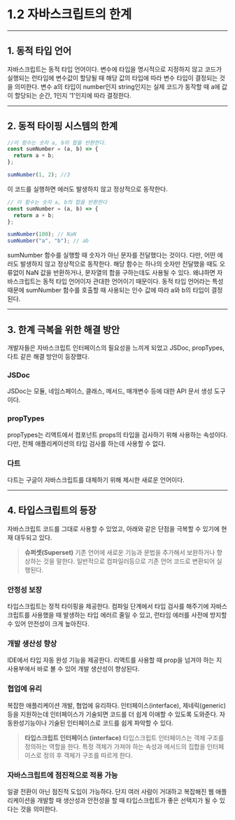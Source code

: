 # 1.2 자바스크립트의 한계

<hr>

## 1. 동적 타입 언어

자바스크립트는 동적 타입 언어이다. 변수에 타입을 명시적으로 지정하지 않고 코드가 실행되는 런타임에 변수값이 할당될 때 해당 값의 타입에 따라 변수 타입이 결정되는 것을 의미한다. 변수 a의 타입이 number인지 string인지는 실제 코드가 동작할 때 a에 값이 할당되는 순간, 1인지 '1'인지에 따라 결정한다.

<hr>

## 2. 동적 타이핑 시스템의 한계

```javascript
//이 함수는 숫자 a, b의 합을 반환한다.
const sumNumber = (a, b) => {
  return a + b;
};

sumNumber(1, 2); //3
```

이 코드를 실행하면 에러도 발생하지 않고 정상적으로 동작한다.

```javascript
// 이 함수는 숫자 a, b의 합을 반환한다
const sumNumber = (a, b) => {
  return a + b;
};

sumNumber(100); // NaN
sumNumber("a", "b"); // ab
```

sumNumber 함수를 실행할 때 숫자가 아닌 문자를 전달했다는 것이다. 다만, 어떤 에러도 발생하지 않고 정상적으로 동작한다. 해당 함수는 하나의 숫자만
전달했을 때도 오류없이 NaN 값을 반환하거나, 문자열의 합을 구하는데도 사용될 수 있다. 왜냐하면 자바스크립트는 동적 타입 언어이자 관대한 언어이기 때문이다.
동적 타입 언어라는 특성 때문에 sumNumber 함수를 호출할 때 사용되는 인수 값에 따라 a와 b의 타입이 결정된다.

<hr>

## 3. 한계 극복을 위한 해결 방안

개발자들은 자바스크립트 인터페이스의 필요성을 느끼게 되었고 JSDoc, propTypes, 다트 같은 해결 방안이 등장했다.

### JSDoc

JSDoc는 모듈, 네임스페이스, 클래스, 메서드, 매개변수 등에 대한 API 문서 생성 도구이다.

### propTypes

propTypes는 리액트에서 컴포넌트 props의 타입을 검사하기 위해 사용하는 속성이다. 다만, 전체 애플리케이션의 타입 검사를 하는데 사용할 수 없다.

### 다트

다트는 구글이 자바스크립트를 대체하기 위해 제시한 새로운 언어이다.

 <hr>

## 4. 타입스크립트의 등장

자바스크립트 코드를 그대로 사용할 수 있었고, 아래와 같은 단점을 극복할 수 있기에 현재 대두되고 있다.

> **슈퍼셋(Superset)**
> 기존 언어에 새로운 기능과 문법을 추가해서 보완하거나 향상하는 것을 말한다.
> 일반적으로 컴파일러등으로 기존 언어 코드로 변환되어 실행된다.

### **안정성 보장**

타입스크립트는 정적 타이핑을 제공한다. 컴파일 단계에서 타입 검사를 해주기에 자바스크립트를 사용했을 때 발생하는 타입 에러르 줄일 수 있고, 런타임 에러를 사전에 방지할 수 있어 안전성이 크게 높아진다.

### **개발 생산성 향상**

IDE에서 타입 자동 완성 기능을 제공한다. 리액트를 사용할 때 prop을 넘겨야 하는 지 사용부에서 바로 볼 수 있어 개발 생산성이 향상된다.

### **협업에 유리**

복잡한 애플리케이션 개발, 협업에 유리하다. 인터페이스(interface), 제네릭(generic) 등을 지원하는데 인터페이스가 기술되면 코드를 더 쉽게 이애할 수 있도록 도와준다.
자동완성기능이나 기술된 인터페이스로 코드를 쉽게 파악할 수 있다.

> **타입스크립트 인터페이스 (interface)**
> 타입스크립트 인터페이스는 객체 구조를 정의하는 역할을 한다. 특정 객체가 가져야 하는 속성과 메서드의 집합을 인터페이스로 정의 후 객체가 구조를 따르게 한다.

### 자바스크립트에 점진적으로 적용 가능

일괄 전환이 아닌 점진적 도입이 가능하다. 단지 여러 사람이 거대하고 복잡해진 웹 애플리케이션을 개발할 때 생산성과 안전성을 할 때 타입스크립트가 좋은 선택지가 될 수 있다는 것을 의미한다.

